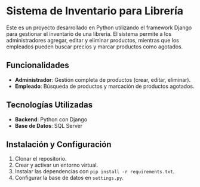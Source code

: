 # Sistema de Inventario para Librería

Este es un proyecto desarrollado en Python utilizando el framework Django para gestionar el inventario de una librería. El sistema permite a los administradores agregar, editar y eliminar productos, mientras que los empleados pueden buscar precios y marcar productos como agotados.

## Funcionalidades
- **Administrador**: Gestión completa de productos (crear, editar, eliminar).
- **Empleado**: Búsqueda de productos y marcación de productos agotados.

## Tecnologías Utilizadas
- **Backend**: Python con Django
- **Base de Datos**: SQL Server

## Instalación y Configuración
1. Clonar el repositorio.
2. Crear y activar un entorno virtual.
3. Instalar las dependencias con `pip install -r requirements.txt`.
4. Configurar la base de datos en `settings.py`.